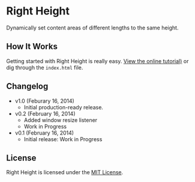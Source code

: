 # Right Height
Dynamically set content areas of different lengths to the same height.

## How It Works
Getting started with Right Height is really easy. [View the online tutorial)](http://cferdinandi.github.io/right-height/) or dig through the `index.html` file.

## Changelog
* v1.0 (Feburary 16, 2014)
  * Initial production-ready release.
* v0.2 (February 16, 2014)
  * Added window resize listener
  * Work in Progress
* v0.1 (February 16, 2014)
  * Initial release: Work in Progress

## License
Right Height is licensed under the [MIT License](http://gomakethings.com/mit/).